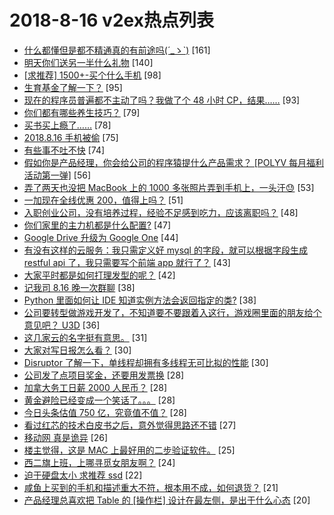 # 2018-8-16 v2ex热点列表

+ [什么都懂但是都不精通真的有前途吗(´_ゝ`)](https://www.v2ex.com/t/480236#reply161) [161]
+ [明天你们送另一半什么礼物](https://www.v2ex.com/t/480323#reply140) [140]
+ [[求推荐] 1500+-买个什么手机](https://www.v2ex.com/t/480246#reply98) [98]
+ [生育基金了解一下？](https://www.v2ex.com/t/480484#reply95) [95]
+ [现在的程序员普遍都不主动了吗？我做了个 48 小时 CP，结果……](https://www.v2ex.com/t/480383#reply93) [93]
+ [你们都有哪些养生技巧？](https://www.v2ex.com/t/480268#reply79) [79]
+ [买书买上瘾了……](https://www.v2ex.com/t/480276#reply78) [78]
+ [2018.8.16 手机被偷](https://www.v2ex.com/t/480382#reply75) [75]
+ [有些事不吐不快](https://www.v2ex.com/t/480285#reply74) [74]
+ [假如你是产品经理，你会给公司的程序猿提什么产品需求？ [POLYV 每月福利活动第一弹]](https://www.v2ex.com/t/480373#reply56) [56]
+ [弄了两天也没把 MacBook 上的 1000 多张照片弄到手机上，一头汗😓](https://www.v2ex.com/t/480402#reply53) [53]
+ [一加现在全线优惠 200，值得上吗？](https://www.v2ex.com/t/480274#reply51) [51]
+ [入职创业公司，没有培养过程，经验不足感到吃力，应该离职吗？](https://www.v2ex.com/t/480251#reply48) [48]
+ [你们家里的主力机都是什么配置?](https://www.v2ex.com/t/480428#reply47) [47]
+ [Google Drive 升级为 Google One](https://www.v2ex.com/t/480260#reply44) [44]
+ [有没有这样的云服务：我只需定义好 mysql 的字段，就可以根据字段生成 restful api 了，我只需要写个前端 app 就行了？](https://www.v2ex.com/t/480351#reply43) [43]
+ [大家平时都是如何打理发型的呢？](https://www.v2ex.com/t/480248#reply42) [42]
+ [记我司 8.16 晚一次群聊](https://www.v2ex.com/t/480515#reply38) [38]
+ [Python 里面如何让 IDE 知道实例方法会返回指定的类?](https://www.v2ex.com/t/480325#reply38) [38]
+ [公司要转型做游戏开发了，不知道要不要跟着入这行，游戏圈里面的朋友给个意见吧？ U3D](https://www.v2ex.com/t/480396#reply36) [36]
+ [这几家云的名字挺有意思。](https://www.v2ex.com/t/480299#reply31) [31]
+ [大家对写日报怎么看？](https://www.v2ex.com/t/480303#reply30) [30]
+ [Disruptor 了解一下，单线程却拥有多线程无可比拟的性能](https://www.v2ex.com/t/480231#reply30) [30]
+ [公司发了点项目奖金，还要用发票换](https://www.v2ex.com/t/480271#reply28) [28]
+ [加拿大务工日薪 2000 人民币？](https://www.v2ex.com/t/480337#reply28) [28]
+ [黄金避险已经变成一个笑话了。。。](https://www.v2ex.com/t/480350#reply28) [28]
+ [今日头条估值 750 亿，究竟值不值？](https://www.v2ex.com/t/480407#reply28) [28]
+ [看过红芯的技术白皮书之后，意外觉得思路还不错](https://www.v2ex.com/t/480455#reply27) [27]
+ [移动网 真是诡异](https://www.v2ex.com/t/480304#reply26) [26]
+ [楼主觉得，这是 MAC 上最好用的二步验证软件。](https://www.v2ex.com/t/480443#reply25) [25]
+ [西二旗上班，上哪寻觅女朋友啊？](https://www.v2ex.com/t/480436#reply24) [24]
+ [迫于硬盘太小 求推荐 ssd](https://www.v2ex.com/t/480352#reply22) [22]
+ [咸鱼上买到的手机和描述重大不符，根本用不成，如何退货？](https://www.v2ex.com/t/480256#reply21) [21]
+ [产品经理总喜欢把 Table 的 [操作栏] 设计在最左侧，是出于什么心态](https://www.v2ex.com/t/480437#reply20) [20]
